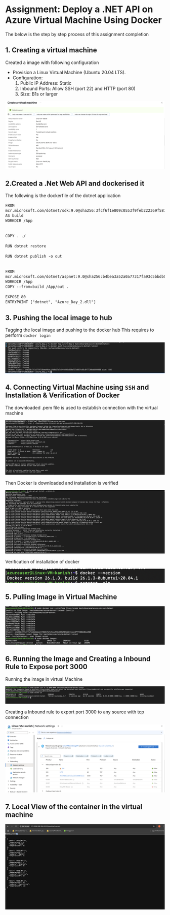 #  Assignment: Deploy a .NET API on Azure Virtual Machine Using Docker 

The below is the step by step process of this assignment completion

## 1. Creating a virtual machine
Created a image with following configuration
- Provision a Linux Virtual Machine (Ubuntu 20.04 LTS). 
- Configuration: 
    1. Public IP Address: Static 
    2. Inbound Ports: Allow SSH (port 22) and HTTP (port 80) 
    3. Size: B1s or larger 

![create-vm](./images/azure-create-vm.png)


## 2.Created a .Net Web API and dockerised it

The following is the dockerfile of the dotnet application

```
FROM mcr.microsoft.com/dotnet/sdk:9.0@sha256:3fcf6f1e809c0553f9feb222369f58749af314af6f063f389cbd2f913b4ad556 AS build
WORKDIR /App


COPY . ./

RUN dotnet restore

RUN dotnet publish -o out


FROM mcr.microsoft.com/dotnet/aspnet:9.0@sha256:b4bea3a52a0a77317fa93c5bbdb076623f81e3e2f201078d89914da71318b5d8
WORKDIR /App
COPY --from=build /App/out .

EXPOSE 80
ENTRYPOINT ["dotnet", "Azure_Day_2.dll"]

```


## 3. Pushing the local image to hub

Tagging the local image and pushing to the docker hub
This requires to perform `docker login`

![image-push](./images/local-image-push.png)


## 4. Connecting Virtual Machine using `SSH` and Installation & Verification of Docker

The downloaded .pem file is used to establish connection with the virtual machine

![vm-connection](./images/vm-connection.png)

Then Docker is downloaded and installation is verified

![vm-docker](./images/vm-docker-install.png)

Verification of installation of docker

![vm-docker-verify](./images/vm-docker-verify.png)


## 5. Pulling Image in Virtual Machine 

![vm-image-pull](./images/vm-image-pull.png)



## 6. Running the Image and Creating a Inbound Rule to Expose port 3000


Running the image in virtual Machine

![vm-run-image](./images/vm-run-image.png)


Creating a Inbound rule to export port 3000 to any source with tcp connection

![inbount-rule](./images/azure-inbound-rule.png)


## 7. Local View of the container in the virtual machine

![local-view](./images/local-view-api.png)